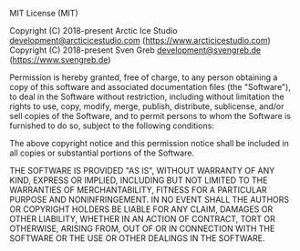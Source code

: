 MIT License (MIT)

<!--lint disable no-auto-link-without-protocol-->

Copyright (C) 2018-present Arctic Ice Studio <development@arcticicestudio.com> (https://www.arcticicestudio.com)
Copyright (C) 2018-present Sven Greb <development@svengreb.de> (https://www.svengreb.de)

<!--lint enable no-auto-link-without-protocol-->

Permission is hereby granted, free of charge, to any person obtaining a copy
of this software and associated documentation files (the "Software"), to deal
in the Software without restriction, including without limitation the rights
to use, copy, modify, merge, publish, distribute, sublicense, and/or sell
copies of the Software, and to permit persons to whom the Software is
furnished to do so, subject to the following conditions:

The above copyright notice and this permission notice shall be included in all
copies or substantial portions of the Software.

THE SOFTWARE IS PROVIDED "AS IS", WITHOUT WARRANTY OF ANY KIND, EXPRESS OR
IMPLIED, INCLUDING BUT NOT LIMITED TO THE WARRANTIES OF MERCHANTABILITY,
FITNESS FOR A PARTICULAR PURPOSE AND NONINFRINGEMENT. IN NO EVENT SHALL THE
AUTHORS OR COPYRIGHT HOLDERS BE LIABLE FOR ANY CLAIM, DAMAGES OR OTHER
LIABILITY, WHETHER IN AN ACTION OF CONTRACT, TORT OR OTHERWISE, ARISING FROM,
OUT OF OR IN CONNECTION WITH THE SOFTWARE OR THE USE OR OTHER DEALINGS IN THE
SOFTWARE.
